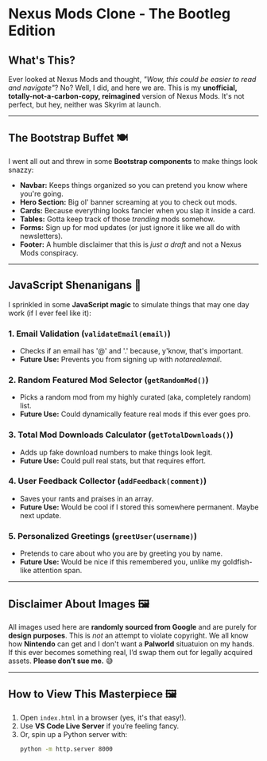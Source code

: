 # Nexus Mods Clone - The Bootleg Edition

## What's This?
Ever looked at Nexus Mods and thought, *"Wow, this could be easier to read and navigate"*? No? Well, I did, and here we are. This is my **unofficial, totally-not-a-carbon-copy, reimagined** version of Nexus Mods. It's not perfect, but hey, neither was Skyrim at launch.

---

## The Bootstrap Buffet 🍽️
I went all out and threw in some **Bootstrap components** to make things look snazzy:

- **Navbar:** Keeps things organized so you can pretend you know where you're going.
- **Hero Section:** Big ol' banner screaming at you to check out mods.
- **Cards:** Because everything looks fancier when you slap it inside a card.
- **Tables:** Gotta keep track of those *trending* mods somehow.
- **Forms:** Sign up for mod updates (or just ignore it like we all do with newsletters).
- **Footer:** A humble disclaimer that this is *just a draft* and not a Nexus Mods conspiracy.

---

## JavaScript Shenanigans 🤖
I sprinkled in some **JavaScript magic** to simulate things that may one day work (if I ever feel like it):

### 1. Email Validation (`validateEmail(email)`)
- Checks if an email has '@' and '.' because, y'know, that's important.
- **Future Use:** Prevents you from signing up with *notarealemail*.

### 2. Random Featured Mod Selector (`getRandomMod()`)
- Picks a random mod from my highly curated (aka, completely random) list.
- **Future Use:** Could dynamically feature real mods if this ever goes pro.

### 3. Total Mod Downloads Calculator (`getTotalDownloads()`)
- Adds up fake download numbers to make things look legit.
- **Future Use:** Could pull real stats, but that requires effort.

### 4. User Feedback Collector (`addFeedback(comment)`)
- Saves your rants and praises in an array.
- **Future Use:** Would be cool if I stored this somewhere permanent. Maybe next update.

### 5. Personalized Greetings (`greetUser(username)`)
- Pretends to care about who you are by greeting you by name.
- **Future Use:** Would be nice if this remembered you, unlike my goldfish-like attention span.

---

## Disclaimer About Images 🖼️
All images used here are **randomly sourced from Google** and are purely for **design purposes**. This is *not* an attempt to violate copyright. We all know how **Nintendo** can get and I don't want a **Palworld** situatuion on my hands. If this ever becomes something real, I’d swap them out for legally acquired assets. **Please don’t sue me.** 😅

---

## How to View This Masterpiece 🖼️
1. Open `index.html` in a browser (yes, it's that easy!).
2. Use **VS Code Live Server** if you’re feeling fancy.
3. Or, spin up a Python server with:
   ```sh
   python -m http.server 8000
